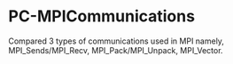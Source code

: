 # PC-MPICommunications
Compared 3 types of communications used in MPI namely, MPI_Sends/MPI_Recv, MPI_Pack/MPI_Unpack, MPI_Vector.
